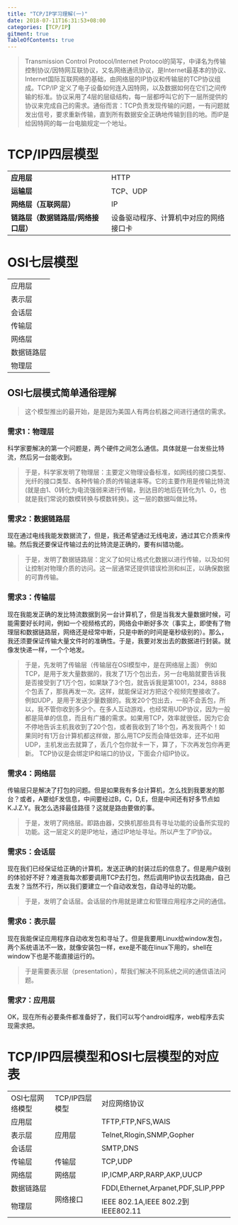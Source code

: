 ```yaml
---
title: "TCP/IP学习理解(一)"
date: 2018-07-11T16:31:53+08:00
categories: [TCP/IP]
gitment: true
TableOfContents: true
---
```

>Transmission Control Protocol/Internet Protocol的简写，中译名为传输控制协议/因特网互联协议，又名网络通讯协议，是Internet最基本的协议、Internet国际互联网络的基础，由网络层的IP协议和传输层的TCP协议组成。TCP/IP 定义了电子设备如何连入因特网，以及数据如何在它们之间传输的标准。协议采用了4层的层级结构，每一层都呼叫它的下一层所提供的协议来完成自己的需求。通俗而言：TCP负责发现传输的问题，一有问题就发出信号，要求重新传输，直到所有数据安全正确地传输到目的地。而IP是给因特网的每一台电脑规定一个地址。

# TCP/IP四层模型
<table> <tr> <td><b> 应用层 </b> </td> <td> HTTP </td> </tr> <tr> <td> <b> 运输层 </b> </td> <td> TCP、UDP </td> </tr> <tr> <td><b> 网络层（互联网层） </b> </td> <td> IP </td> </tr> <tr> <td> <b> 链路层（数据链路层/网络接口层） </b> </td> <td> 设备驱动程序、计算机中对应的网络接口卡 </td> </tr> </table>

# OSI七层模型
<table> <tr> <td> 应用层 </td> </tr> <tr> <td> 表示层 </td> </tr> <tr> <td> 会话层 </td> </tr> <tr> <td> 传输层 </td> </tr> <tr> <td> 网络层 </td> </tr> <tr> <td> 数据链路层 </td> </tr> <tr> <td> 物理层 </td> </tr> </table>

## OSI七层模式简单通俗理解
> 这个模型推出的最开始，是是因为美国人有两台机器之间进行通信的需求。

### 需求1：物理层
科学家要解决的第一个问题是，两个硬件之间怎么通信。具体就是一台发些比特流，然后另一台能收到。

> 于是，科学家发明了物理层：主要定义物理设备标准，如网线的接口类型、光纤的接口类型、各种传输介质的传输速率等。它的主要作用是传输比特流(就是由1、0转化为电流强弱来进行传输，到达目的地后在转化为1、0，也就是我们常说的数模转换与模数转换)。这一层的数据叫做比特。

### 需求2：数据链路层
现在通过电线我能发数据流了，但是，我还希望通过无线电波，通过其它介质来传输。然后我还要保证传输过去的比特流是正确的，要有纠错功能。

> 于是，发明了数据链路层：定义了如何让格式化数据以进行传输，以及如何让控制对物理介质的访问。这一层通常还提供错误检测和纠正，以确保数据的可靠传输。

### 需求3：传输层
现在我能发正确的发比特流数据到另一台计算机了，但是当我发大量数据时候，可能需要好长时间，例如一个视频格式的，网络会中断好多次（事实上，即使有了物理层和数据链路层，网络还是经常中断，只是中断的时间是毫秒级别的）。那么，我还须要保证传输大量文件时的准确性。于是，我要对发出去的数据进行封装。就像发快递一样，一个个地发。

> 于是，先发明了传输层（传输层在OSI模型中，是在网络层上面） 例如TCP，是用于发大量数据的，我发了1万个包出去，另一台电脑就要告诉我是否接受到了1万个包，如果缺了3个包，就告诉我是第1001，234，8888个包丢了，那我再发一次。这样，就能保证对方把这个视频完整接收了。 例如UDP，是用于发送少量数据的。我发20个包出去，一般不会丢包，所以，我不管你收到多少个。在多人互动游戏，也经常用UDP协议，因为一般都是简单的信息，而且有广播的需求。如果用TCP，效率就很低，因为它会不停地告诉主机我收到了20个包，或者我收到了18个包，再发我两个！如果同时有1万台计算机都这样做，那么用TCP反而会降低效率，还不如用UDP，主机发出去就算了，丢几个包你就卡一下，算了，下次再发包你再更新。 TCP协议是会绑定IP和端口的协议，下面会介绍IP协议。

### 需求4：网络层
传输层只是解决了打包的问题。但是如果我有多台计算机，怎么找到我要发的那台？或者，A要给F发信息，中间要经过B，C，D,E，但是中间还有好多节点如K.J.Z.Y。我怎么选择最佳路径？这就是路由要做的事。

> 于是，发明了网络层。即路由器，交换机那些具有寻址功能的设备所实现的功能。这一层定义的是IP地址，通过IP地址寻址。所以产生了IP协议。

### 需求5：会话层
现在我们已经保证给正确的计算机，发送正确的封装过后的信息了。但是用户级别的体验好不好？难道我每次都要调用TCP去打包，然后调用IP协议去找路由，自己去发？当然不行，所以我们要建立一个自动收发包，自动寻址的功能。

> 于是，发明了会话层。会话层的作用就是建立和管理应用程序之间的通信。

### 需求6：表示层
现在我能保证应用程序自动收发包和寻址了。但是我要用Linux给window发包，两个系统语法不一致，就像安装包一样，exe是不能在linux下用的，shell在window下也是不能直接运行的。

> 于是需要表示层（presentation），帮我们解决不同系统之间的通信语法问题。

### 需求7：应用层
OK，现在所有必要条件都准备好了，我们可以写个android程序，web程序去实现需求把。

# TCP/IP四层模型和OSI七层模型的对应表
<table> <tr> <td> OSI七层网络模型 </td> <td> TCP/IP四层模型 </td> <td> 对应网络协议 </td> </tr> <tr> <td> 应用层 </td> <td rowspan="3">应用层</td> <td> TFTP,FTP,NFS,WAIS </td> </tr> <tr> <td> 表示层 </td> <td> Telnet,Rlogin,SNMP,Gopher </td> </tr> <tr> <td> 会话层 </td> <td> SMTP,DNS </td> </tr> <tr> <td> 传输层 </td> <td> 传输层 </td> <td> TCP,UDP </td> </tr> <tr> <td> 网络层 </td> <td> 网络层 </td> <td> IP,ICMP,ARP,RARP,AKP,UUCP </td> </tr> <tr> <td> 数据链路层 </td> <td rowspan="2">网络接口</td> <td> FDDI,Ethernet,Arpanet,PDF,SLIP,PPP </td> </tr> <tr> <td> 物理层 </td> <td> IEEE 802.1A,IEEE 802.2到IEEE802.11 </td> </tr> </table>